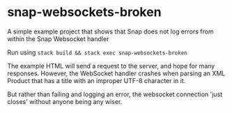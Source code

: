 # snap-websockets-broken
A simple example project that shows that Snap does not log errors from within the Snap Websocket handler


Run using `stack build && stack exec snap-websockets-broken`

The example HTML will send a request to the server, and hope for many responses. 
However, the WebSocket handler crashes when parsing an XML Product that has a title with an improper UTF-8 character in it.

But rather than failing and logging an error, the websocket connection 'just closes' without anyone being any wiser.
